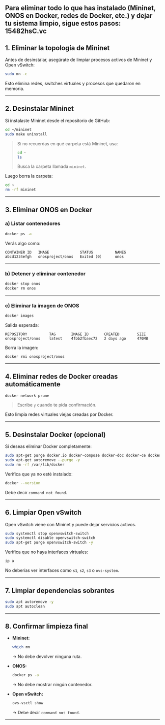 Para eliminar **todo lo que has instalado** (Mininet, ONOS en Docker, redes de Docker, etc.) y dejar tu sistema limpio, sigue estos pasos:
15482hsC.vc
---

## **1. Eliminar la topología de Mininet**

Antes de desinstalar, asegúrate de limpiar procesos activos de Mininet y Open vSwitch:

```bash
sudo mn -c
```

Esto elimina redes, switches virtuales y procesos que quedaron en memoria.

---

## **2. Desinstalar Mininet**

Si instalaste Mininet desde el repositorio de GitHub:

```bash
cd ~/mininet
sudo make uninstall
```

> Si no recuerdas en qué carpeta está Mininet, usa:
>
> ```bash
> cd ~
> ls
> ```
>
> Busca la carpeta llamada `mininet`.

Luego borra la carpeta:

```bash
cd ~
rm -rf mininet
```

---

## **3. Eliminar ONOS en Docker**

### **a) Listar contenedores**

```bash
docker ps -a
```

Verás algo como:

```
CONTAINER ID   IMAGE              STATUS          NAMES
abcd1234efgh   onosproject/onos   Exited (0)      onos
```

---

### **b) Detener y eliminar contenedor**

```bash
docker stop onos
docker rm onos
```

---

### **c) Eliminar la imagen de ONOS**

```bash
docker images
```

Salida esperada:

```
REPOSITORY          TAG       IMAGE ID       CREATED        SIZE
onosproject/onos    latest    4fbb2fbaec72   2 days ago     470MB
```

Borra la imagen:

```bash
docker rmi onosproject/onos
```

---

## **4. Eliminar redes de Docker creadas automáticamente**

```bash
docker network prune
```

> Escribe `y` cuando te pida confirmación.

Esto limpia redes virtuales viejas creadas por Docker.

---

## **5. Desinstalar Docker (opcional)**

Si deseas eliminar Docker completamente:

```bash
sudo apt-get purge docker.io docker-compose docker-doc docker-ce docker-ce-cli
sudo apt-get autoremove --purge -y
sudo rm -rf /var/lib/docker
```

Verifica que ya no esté instalado:

```bash
docker --version
```

Debe decir `command not found`.

---

## **6. Limpiar Open vSwitch**

Open vSwitch viene con Mininet y puede dejar servicios activos.

```bash
sudo systemctl stop openvswitch-switch
sudo systemctl disable openvswitch-switch
sudo apt-get purge openvswitch-switch -y
```

Verifica que no haya interfaces virtuales:

```bash
ip a
```

No deberías ver interfaces como `s1`, `s2`, `s3` o `ovs-system`.

---

## **7. Limpiar dependencias sobrantes**

```bash
sudo apt autoremove -y
sudo apt autoclean
```

---

## **8. Confirmar limpieza final**

* **Mininet:**

  ```bash
  which mn
  ```

  → No debe devolver ninguna ruta.

* **ONOS:**

  ```bash
  docker ps -a
  ```

  → No debe mostrar ningún contenedor.

* **Open vSwitch:**

  ```bash
  ovs-vsctl show
  ```

  → Debe decir `command not found`.

---
